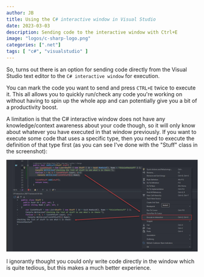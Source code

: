 ```yaml
---
author: JB
title: Using the C# interactive window in Visual Studio
date: 2023-03-03
description: Sending code to the interactive window with Ctrl+E
image: "logos/c-sharp-logo.png"
categories: [".net"]
tags: [ "c#", "visualstudio" ]
---
```


So, turns out there is an option for sending code directly from the Visual Studio text editor to the `C# interactive window` for execution.

You can mark the code you want to send and press `CTRL+E` twice to execute it. This all allows you to quickly run/check any code you're working on without having to spin up the whole app and can potentially give you a bit of a productivity boost.

A limitation is that the C# interactive window does not have any knowledge/context awareness about your code though, so it will only know about whatever you have executed in that window previously. If you want to execute some code that uses a specific type, then you need to execute the definition of that type first (as you can see I've done with the "Stuff" class in the screenshot):

![C# Interactive Window Example](csharp-interavtive-window-example.png)

I ignorantly thought you could only write code directly in the window which is quite tedious, but this makes a much better experience.